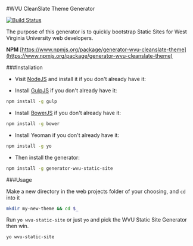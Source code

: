 #WVU CleanSlate Theme Generator

[![Build Status](https://travis-ci.org/wvuweb/generator-wvu-static-site.svg?branch=master)](https://travis-ci.org/wvuweb/generator-wvu-static-site)

The purpose of this generator is to quickly bootstrap Static Sites for West Virginia University web developers.

**NPM** [https://www.npmjs.org/package/generator-wvu-cleanslate-theme](https://www.npmjs.org/package/generator-wvu-cleanslate-theme)


###Installation

* Visit [NodeJS](http://nodejs.org/) and install it if you don't already have it:

* Install [GulpJS](http://gulpjs.com/) if you don't already have it:

```bash
npm install -g gulp
```

* Install [BowerJS](http://bower.io/) if you don't already have it:

```bash
npm install -g bower
```

* Install Yeoman if you don't already have it:

```bash
npm install -g yo
```

* Then install the generator:

```bash
npm install -g generator-wvu-static-site
```

###Usage

Make a new directory in the web projects folder of your choosing, and `cd` into it

```bash
mkdir my-new-theme && cd $_
```

Run `yo wvu-static-site` or just `yo` and pick the WVU Static Site Generator then win.

```bash
yo wvu-static-site
```
